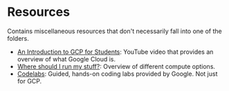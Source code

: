 # Resources

Contains miscellaneous resources that don't necessarily fall into one of the folders.

* [An Introduction to GCP for Students](https://www.youtube.com/watch?v=JtUIQz_EkUw): YouTube video that provides an overview of what Google Cloud is.
* [Where should I run my stuff?](https://cloud.google.com/blog/topics/developers-practitioners/where-should-i-run-my-stuff-choosing-google-cloud-compute-option): Overview of different compute options.
* [Codelabs](https://codelabs.developers.google.com/): Guided, hands-on coding labs provided by Google. Not just for GCP.
